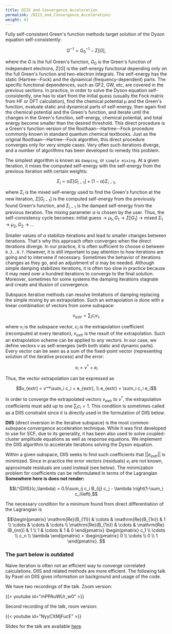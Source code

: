 ```yaml
---
title: DIIS and Convergence Acceleration
permalink: /DIIS_and_Convergence_Acceleration/
weight: 41
---
```


Fully self-consistent Green's function methods target solution of the Dyson equation self-consistently:

```math
G^{-1} = G^{-1}_0 - \Sigma[G],
```

where the $G$ is the full Green's function, $G_0$ is the Green's function of independent electrons, $\Sigma[G]$ is the self-energy functional depending only on the full Green's function and two-electron integrals. The self-energy has the static (Hartree--Fock) and the dynamical (frequency-dependent) parts. The specific functional dependences, such as GF2, GW, etc, are covered in the previous sections. In practice, in order to solve the Dyson equation self-consistently, one has to start from the initial guess (usually the Fock matrix from HF or DFT calculation), find the chemical potential $\mu$ and the Green's function, evaluate static and dynamical parts of self-energy, then again find the chemical potential and the Green's function, and iterate until the changes in the Green's function, self-energy, chemical potential, and total energy become smaller than the desired threshold. This direct procedure is a Green's function version of the Roothaan--Hartree--Fock procedure commonly known in standard quantum chemical textbooks. Just as the original Roothaan--Hartree--Fock algorithm, this direct procedure converges only for very simple cases. Very often such iterations diverge, and a number of algorithms has been developed to remedy this problem. 

The simplest algorithm is known as `damping`, or `simple mixing`. At a given iteration, it mixes the computed self-energy with the self-energy from the previous iteration with certain weights:

```math
\Sigma_i = \alpha\Sigma[G_{i-1}] + (1-\alpha)\Sigma_{i-1},
```
where $\Sigma_i$ is the mixed self-energy used to find the Green's function at the new iteration, $\Sigma[G_{i-1}]$ is the computed self-energy from the previously found Green's function, and $\Sigma_{i-1}$ is the damped self-energy from the previous iteration. The mixing parameter $\alpha$ is chosen by the user. Thus, the self-consistency cycle becomes:
initial guess &rarr; $\mu_1,G_1$ &rarr; $\Sigma[G_1]$ &rarr; mixed $\Sigma_1$ &rarr; $\mu_2,G_2$ &rarr; ...

Smaller values of $\alpha$ stabilize iterations and lead to smaller changes between iterations. That's why this approach often converges when the direct iterations diverge. In our practice, it is often sufficient to choose $\alpha$ between `0.3..0.7`. However, it is still important to pay attention to how iterations are going and to intervene if necessary. Sometimes the behavior of iterations changes as they go, and an adjustment of $\alpha$ may be needed. Although simple damping stabilizes iterations, it is often too slow in practice because it may need over a hundred iterations to converge to the final solution. Moreover, sometimes for some systems the damping iterations stagnate and create and illusion of convergence.

Subspace iterative methods can resolve limitations of damping replacing the simple mixing by an extrapolation. Such an extrapolation is done with a linear combination of vectors from some subspace:
```math
v_{extr} = \sum_i c_i v_i,
```
where $v_i$ is the subspace vector, $c_i$ is the extrapolation coefficient (recomputed at every iteration), $v_{extr}$ is the result of the extrapolation. Such an extrapolation scheme can be applied to any vectors. In our case, we define vectors $v$ as self-energies (with both static and dynamic parts). Every vector can be seen as a sum of the fixed-point vector (representing solution of the iterative process) and the error:
```math
v_i = v^* + e_i
```
Thus, the vector extrapolation can be expressed as
```math
v_{extr} = v^*\sum_i c_i + e_{extr}, \\
e_{extr} = \sum_i c_i e_i
```
In order to converge the extrapolated vectors $v_{extr}$ to $v^*$, the extrapolation coefficients must add up to one $\sum_i c_i = 1$. This condition is sometimes called as a DIIS constraint since it is directly used in the formulation of DIIS below.

**DIIS** (direct inversion in the iterative subspace) is the most common subspace convergence acceleration technique. While it was first developed to use for SCF, due to its generality, it has been also used to solve coupled-cluster amplitude equations as well as response equations. We implement the DIIS algorithm to accelerate iterations solving the Dyson equation. 

Within a given subspace, DIIS seeks to find such coefficients that $||e_{extr}||$ is minimized. Since in practice the error vectors (residuals) $e_i$ are not known, approximate residuals are used instead (see below). The minimization problem for coefficients can be reformulated in terms of the Lagrangian
**Somewhere here is does not render:**
```math
L^{DIIS}(c,\lambda) = 0.5\sum_ij c_i B_{ij} c_j - \lambda \right(1-\sum_i c_i\left),
```
<!---
B_{ij} = \left<e_i, e_j \right>
-->
The necessary condition for a minimum found from direct differentiation of the Lagrangian is
```math
\begin{pmatrix}
\mathrm{Re}(B_{11}) & \cdots & \mathrm{Re}(B_{1n}) & 1 \\
\cdots & \cdots & \cdots \\
\mathrm{Re}(B_{1n}) & \cdots & \mathrm{Re}(B_{nn}) & 1 \\
      1    &  \cdots & 1 & 0
\end{pmatrix}
\begin{pmatrix}
c_1 \\
\cdots \\
c_n \\
\lambda
\end{pmatrix} = 
\begin{pmatrix}
0 \\
\cdots \\
0 \\
1
\end{pmatrix}. 
```


### The part below is outdated

Naive iteration is often not an efficient way to converge correlated
calculations. DIIS and related methods are more efficient. The following
talk by Pavel on DIIS gives information on background and usage of the
code.

We have two recordings of the talk. Zoom version:

{{< youtube id="mPPAuWUr_w0" >}}

Second recording of the talk, room version:

{{< youtube id="NyyCXMjFucE" >}}

Slides for the talk are available
[here](/files/Pavel_DIIS.pdf).
